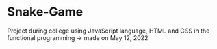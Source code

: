 # Snake-Game
Project during college using JavaScript language, HTML and CSS in the functional programming -> made on May 12, 2022
